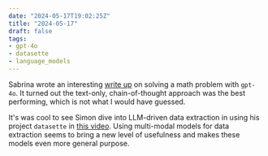 ```yaml
---
date: "2024-05-17T19:02:25Z"
title: "2024-05-17"
draft: false
tags:
- gpt-4o
- datasette
- language_models
---
```


Sabrina wrote an interesting
[write up](https://www.sabrina.dev/p/chatgpt4o-vs-math) on solving a math
problem with `gpt-4o`. It turned out the text-only, chain-of-thought approach
was the best performing, which is not what I would have guessed.

It's was cool to see Simon dive into LLM-driven data extraction in using his
project `datasette` in
[this video](https://www.youtube.com/watch?v=g3NtJatmQR0). Using multi-modal
models for data extraction seems to bring a new level of usefulness and makes
these models even more general purpose.
